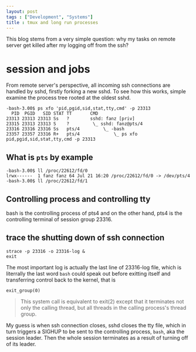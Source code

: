 ```yaml
---
layout: post
tags : ["Development", "Systems"]
title : tmux and long run processes
---
```


This blog stems from a very simple question: why my tasks on remote server get killed
after my logging off from the ssh?

# session and jobs

From remote server's perspective, all incoming ssh connections are handled by sshd,
firstly forking a new sshd. To see how this works, simple examine the process tree rooted
at the oldest sshd.

	-bash-3.00$ ps xfo 'pid,pgid,sid,stat,tty,cmd' -p 23313
	  PID  PGID   SID STAT TT       CMD
	23313 23313 23313 Ss   ?        sshd: fanz [priv]
	23315 23313 23313 S    ?         \_ sshd: fanz@pts/4
	23316 23316 23316 Ss   pts/4         \_ -bash
	23357 23357 23316 R+   pts/4             \_ ps xfo pid,pgid,sid,stat,tty,cmd -p 23313

## What is `pts` by example

	-bash-3.00$ ll /proc/22612/fd/0
	lrwx------  1 fanz fanz 64 Jul 21 16:20 /proc/22612/fd/0 -> /dev/pts/4
	-bash-3.00$ ll /proc/22612/fd/1

## Controlling process and controlling tty

bash is the controlling process of pts4 and on the other hand, pts4 is the controlling
terminal of session group 23316.

## trace the shutting down of ssh connection

	strace -p 23316 -o 23316-log &
	exit

The most important log is actually the last line of 23316-log file, which is literrally
the last word `bash` could speak out before exitting itself and transferring control back
to the kernel, that is

	exit_group(0)

> This system call is equivalent to exit(2) except that it terminates not only the
> calling thread, but all threads in the calling process's thread group.

My guess is when ssh connection closes, sshd closes the tty file, which in turn triggers
a SIGHUP to be sent to the controlling process, `bash`, aka the session leader. Then
the whole session terminates as a result of turning off of its leader.
